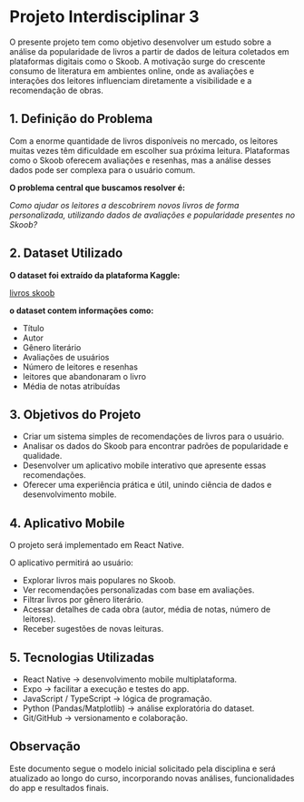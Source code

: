# Projeto Interdisciplinar 3

O presente projeto tem como objetivo desenvolver um estudo sobre a análise da popularidade de livros a partir de dados de leitura coletados em plataformas digitais como o Skoob. A motivação surge do crescente consumo de literatura em ambientes online, onde as avaliações e interações dos leitores influenciam diretamente a visibilidade e a recomendação de obras.

## 1. Definição do Problema

Com a enorme quantidade de livros disponíveis no mercado, os leitores muitas vezes têm dificuldade em escolher sua próxima leitura. Plataformas como o Skoob oferecem avaliações e resenhas, mas a análise desses dados pode ser complexa para o usuário comum.

**O problema central que buscamos resolver é:**

*Como ajudar os leitores a descobrirem novos livros de forma personalizada, utilizando dados de avaliações e popularidade presentes no Skoob?*

## 2. Dataset Utilizado

**O dataset foi extraído da plataforma Kaggle:**

[livros skoob](https://www.kaggle.com/datasets/victorstein/livros-skoob)

**o dataset contem informações como:**

- Título
- Autor
- Gênero literário
- Avaliações de usuários
- Número de leitores e resenhas
- leitores que abandonaram o livro
- Média de notas atribuídas

## 3. Objetivos do Projeto

- Criar um sistema simples de recomendações de livros para o usuário.
- Analisar os dados do Skoob para encontrar padrões de popularidade e qualidade.
- Desenvolver um aplicativo mobile interativo que apresente essas recomendações.
- Oferecer uma experiência prática e útil, unindo ciência de dados e desenvolvimento mobile.

## 4. Aplicativo Mobile

O projeto será implementado em React Native.

O aplicativo permitirá ao usuário:

- Explorar livros mais populares no Skoob.
- Ver recomendações personalizadas com base em avaliações.
- Filtrar livros por gênero literário.
- Acessar detalhes de cada obra (autor, média de notas, número de leitores).
- Receber sugestões de novas leituras.

## 5. Tecnologias Utilizadas

- React Native → desenvolvimento mobile multiplataforma.
- Expo → facilitar a execução e testes do app.
- JavaScript / TypeScript → lógica de programação.
- Python (Pandas/Matplotlib) → análise exploratória do dataset.
- Git/GitHub → versionamento e colaboração.

## Observação

Este documento segue o modelo inicial solicitado pela disciplina e será atualizado ao longo do curso, incorporando novas análises, funcionalidades do app e resultados finais.
